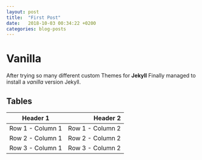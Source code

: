 ```yaml
---
layout: post
title:  "First Post"
date:   2018-10-03 00:34:22 +0200
categories: blog-posts
---
```


# Vanilla

After trying so many different custom Themes for **Jekyll** Finally managed to install a *vanilla* version Jekyll.  

## Tables 

| Header 1          | Header 2          |
| :---------------: | ----------------: |
| Row 1 \- Column 1 | Row 1 \- Column 2 |
| Row 2 \- Column 1 | Row 2 \- Column 2 |
| Row 3 \- Column 1 | Row 3 \- Column 2 |